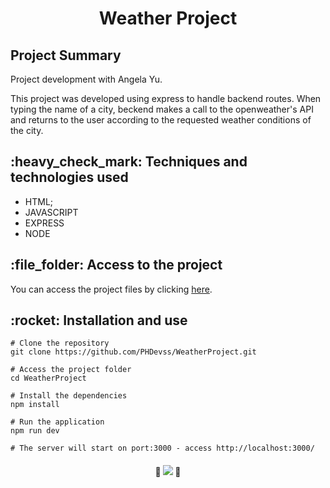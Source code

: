 <h1 align="center">Weather Project</h1>
<h2>Project Summary</h2>
<p>Project development with Angela Yu.</p>
<p>This project was developed using express to handle backend routes. When typing the name of a city, beckend makes a call to the openweather's API and returns to the user according to the requested weather conditions of the city.</p> 

<h2>:heavy_check_mark:  Techniques and technologies used</h2>
<ul>
 <li>HTML;</li>
 <li>JAVASCRIPT</li>
 <li>EXPRESS</li>
 <li>NODE</li>
</ul>

<h2>:file_folder: Access to the project</h2>

<p>You can access the project files by clicking <a href="https://github.com/PHDevss/WeatherProject/">here</a>.</p>

<h2>:rocket: Installation and use</h2>

```
# Clone the repository
git clone https://github.com/PHDevss/WeatherProject.git

# Access the project folder
cd WeatherProject

# Install the dependencies
npm install

# Run the application
npm run dev

# The server will start on port:3000 - access http://localhost:3000/
```

<h4 align="center"> 
  🚧 <img src="http://img.shields.io/static/v1?label=STATUS&message=FINISHED&color=1&style=for-the-badge" /> 🚧
